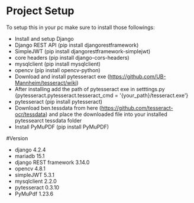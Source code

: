 # Project Setup

To setup this in your pc make sure to install those followings:

- Install and setup Django
- Django REST API (pip install djangorestframework)
- SimpleJWT (pip install djangorestframework-simplejwt)
- core headers (pip install django-cors-headers)
- mysqlclient (pip install mysqlclient)
- opencv (pip install opencv-python)
- Download and install pytesseract exe (https://github.com/UB-Mannheim/tesseract/wiki)
- After installing add the path of pytesseract exe in setttings.py
  {pytesseract.pytesseract.tesseract_cmd = '{your_path}/tesseract.exe'}
- pytesseract (pip install pytesseract)
- Download ben.tessdata from here (https://github.com/tesseract-ocr/tessdata) and place the downloaded file into your installed pytessearct tessdata folder
- Install PyMuPDF (pip install PyMuPDF)


#Version
 - django 4.2.4
 - mariadb 15.1
 - django REST framework 3.14.0
 - opencv 4.8.1
 - simpleJWT 5.3.1
 - mysqlclient 2.2.0
 - pytesseract 0.3.10
 - PyMuPdf 1.23.6
